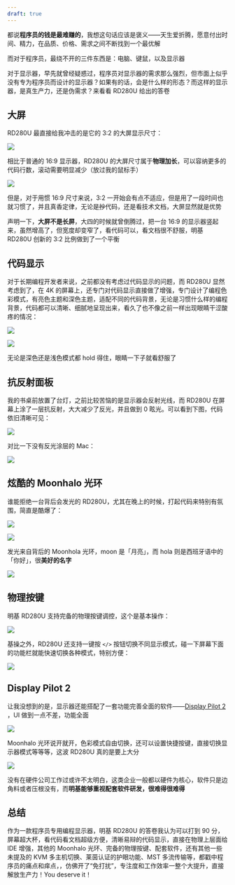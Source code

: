 ```yaml
---
draft: true
---
```


都说**程序员的钱是最难赚的**，我想这句话应该是褒义——天生爱折腾，愿意付出时间、精力，在品质、价格、需求之间不断找到一个最优解

而对于程序员，最绕不开的三件东西是：电脑、键鼠，以及显示器

对于显示器，早先就曾经疑惑过，程序员对显示器的需求那么强烈，但市面上似乎没有专为程序员而设计的显示器？如果有的话，会是什么样的形态？而这样的显示器，是真生产力，还是伪需求？来看看 RD280U 给出的答卷

## 大屏

RD280U 最直接给我冲击的是它的 3:2 的大屏显示尺寸：

![](https://img.wukaipeng.com//2024/12/18-000825-5AD3dh-0b52b43ed22941d1966da98852973fcc.jpeg)


相比于普通的 16:9 显示器，RD280U 的大屏尺寸属于**物理加长**，可以容纳更多的代码行数，滚动需要明显减少（放过我的鼠标手）

![](https://img.wukaipeng.com//2024/12/18-000825-BgEWN1-40656fc8cf8842cd94b6a399d8411d57.jpeg)

但是，对于用惯 16:9 尺寸来说，3:2 一开始会有点不适应，但是用了一段时间也就习惯了，并且真香定律，无论是~~抄~~代码，还是看技术文档，大屏显然就是优势

声明一下，**大屏不是长屏**，大四的时候就曾倒腾过，把一台 16:9 的显示器竖起来，虽然增高了，但宽度却变窄了，看代码可以，看文档很不舒服，明基 RD280U 创新的 3:2 比例做到了一个平衡


## 代码显示

对于长期编程开发者来说，之前都没有考虑过代码显示的问题，而 RD280U 显然考虑到了，在 4K 的屏幕上，还专门对代码显示直接做了增强，专门设计了编程色彩模式，有亮色主题和深色主题，适配不同的代码背景，无论是习惯什么样的编程背景，代码都可以清晰、细腻地呈现出来，看久了也不像之前一样出现眼睛干涩酸疼的情况：

![](https://img.wukaipeng.com//2024/12/18-000826-CumAah-8f1245722bb94df2af298659a158b803.jpeg)

![](https://img.wukaipeng.com//2024/12/18-000827-MfHqrf-8a21acc3e494493d8b7c66b83796a613.jpeg)


无论是深色还是浅色模式都 hold 得住，眼睛一下子就看舒服了

## 抗反射面板

我的书桌前放置了台灯，之前比较苦恼的是显示器会反射光线，而 RD280U 在屏幕上涂了一层抗反射，大大减少了反光，并且做到 0 眩光。可以看到下图，代码依旧清晰可见：

![](https://img.wukaipeng.com//2024/12/18-000828-0x07P1-4938d4f73b694aa19daa4e7c71c63064.jpeg)

对比一下没有反光涂层的 Mac：

![](https://img.wukaipeng.com//2024/12/18-000829-YpuMCr-01a81b94dbab4f509da9e4976d7532ba.jpeg)



## 炫酷的 Moonhalo 光环

谁能拒绝一台背后会发光的 RD280U，尤其在晚上的时候，打起代码来特别有氛围，简直是酷爆了：

![](https://img.wukaipeng.com//2024/12/18-000830-CkUbfW-64d04ea8e50f4ac78eef180c60a5566b.jpeg)


![](https://img.wukaipeng.com//2024/12/18-000831-xznhom-5d96e6dbe34d409c89c0f07238fdfa93.jpeg)



发光来自背后的 Moonhola 光环，moon 是「月亮」，而 hola 则是西班牙语中的「你好」，很**美好的名字**

![](https://img.wukaipeng.com//2024/12/18-000831-mngbuK-1632fa7df8744566a28a180850633e78.png)



## 物理按键


明基 RD280U 支持完备的物理按键调控，这个是基本操作：

![](https://img.wukaipeng.com//2024/12/18-000832-FBsEr4-2d35b0867a804db085963a4f780be552.jpeg)


基操之外，RD280U 还支持一键按 `</>` 按钮切换不同显示模式，碰一下屏幕下面的功能栏就能快速切换各种模式，特别方便：

![](https://img.wukaipeng.com//2024/12/18-000833-YIGCd2-e4ac1da82a3e463092e5041e2c01a666.jpeg)


## Display Pilot 2

让我没想到的是，显示器还能搭配了一套功能完善全面的软件——[Display Pilot 2](https://www.benq.com/en-us/support/downloads-faq/products/monitor/display-pilot-2/software-driver.html) ，UI 做到一点不差，功能全面

![](https://img.wukaipeng.com//2024/12/18-000833-xld65V-878b903f54244870aedd870ed5d13d85.png)

Moonhalo 光环说开就开，色彩模式自由切换，还可以设置快捷按键，直接切换显示器模式等等等，这波 RD280U 真的是要上大分


![](https://img.wukaipeng.com//2024/12/18-000833-FQZAKw-0f06f83fa773416eb20cd24286a9cd81.png)

没有在硬件公司工作过或许不太明白，这类企业一般都以硬件为核心，软件只是边角料或者压根没有，而**明基能够重视配套软件研发，很难得很难得**



## 总结

作为一款程序员专用编程显示器，明基 RD280U 的答卷我认为可以打到 90 分，屏幕超大杯，看代码看文档超级方便，清晰易辩的代码显示，直接在物理上层面给 IDE 增强，其他的 Moonhalo 光环、完备的物理按键、配套软件，还有其他一些未提及的 KVM 多主机切换、莱茵认证的护眼功能、MST 多流传输等，都戳中程序员的痛点和痒点，，仿佛开了“免打扰”，专注度和工作效率一整个大提升，直接解放生产力！You deserve it！
